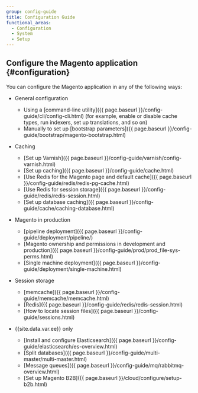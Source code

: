 ```yaml
---
group: config-guide
title: Configuration Guide
functional_areas:
  - Configuration
  - System
  - Setup
---
```


## Configure the Magento application {#configuration}

You can configure the Magento application in any of the following ways:

*	General configuration

	*  	Using a [command-line utility]({{ page.baseurl }}/config-guide/cli/config-cli.html) (for example, enable or disable cache types, run indexers, set up translations, and so on)
	*  	Manually to set up [bootstrap parameters]({{ page.baseurl }}/config-guide/bootstrap/magento-bootstrap.html)

*	Caching

	*	[Set up Varnish]({{ page.baseurl }}/config-guide/varnish/config-varnish.html)
	*   [Set up caching]({{ page.baseurl }}/config-guide/cache.html)
	*	[Use Redis for the Magento page and default cache]({{ page.baseurl }}/config-guide/redis/redis-pg-cache.html)
	*	[Use Redis for session storage]({{ page.baseurl }}/config-guide/redis/redis-session.html)
	*	[Set up database caching]({{ page.baseurl }}/config-guide/cache/caching-database.html)

*	Magento in production

	*	[pipeline deployment]({{ page.baseurl }}/config-guide/deployment/pipeline/)
	*	[Magento ownership and permissions in development and production]({{ page.baseurl }}/config-guide/prod/prod_file-sys-perms.html)
	*	[Single machine deployment]({{ page.baseurl }}/config-guide/deployment/single-machine.html)

*	Session storage
	*	[memcache]({{ page.baseurl }}/config-guide/memcache/memcache.html)
	*	[Redis]({{ page.baseurl }}/config-guide/redis/redis-session.html)
	*	[How to locate session files]({{ page.baseurl }}/config-guide/sessions.html)

*	{{site.data.var.ee}} only

	*	[Install and configure Elasticsearch]({{ page.baseurl }}/config-guide/elasticsearch/es-overview.html)
	*	[Split databases]({{ page.baseurl }}/config-guide/multi-master/multi-master.html)
	*	[Message queues]({{ page.baseurl }}/config-guide/mq/rabbitmq-overview.html)
	*	[Set up Magento B2B]({{ page.baseurl }}/cloud/configure/setup-b2b.html)
